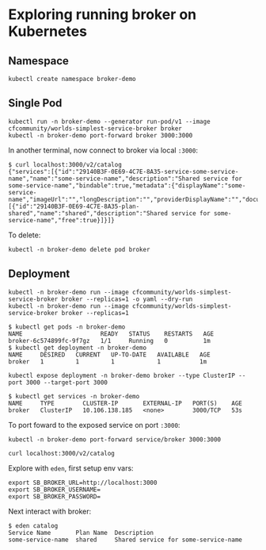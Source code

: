 # Exploring running broker on Kubernetes

## Namespace

```plain
kubectl create namespace broker-demo
```

## Single Pod

```plain
kubectl run -n broker-demo --generator run-pod/v1 --image cfcommunity/worlds-simplest-service-broker broker
kubectl -n broker-demo port-forward broker 3000:3000
```

In another terminal, now connect to broker via local `:3000`:

```plain
$ curl localhost:3000/v2/catalog
{"services":[{"id":"29140B3F-0E69-4C7E-8A35-service-some-service-name","name":"some-service-name","description":"Shared service for some-service-name","bindable":true,"metadata":{"displayName":"some-service-name","imageUrl":"","longDescription":"","providerDisplayName":"","documentationUrl":"","supportUrl":""},"plans":[{"id":"29140B3F-0E69-4C7E-8A35-plan-shared","name":"shared","description":"Shared service for some-service-name","free":true}]}]}
```

To delete:

```plain
kubectl -n broker-demo delete pod broker
```

## Deployment

```plain
kubectl -n broker-demo run --image cfcommunity/worlds-simplest-service-broker broker --replicas=1 -o yaml --dry-run
kubectl -n broker-demo run --image cfcommunity/worlds-simplest-service-broker broker --replicas=1
```

```plain
$ kubectl get pods -n broker-demo
NAME                      READY   STATUS    RESTARTS   AGE
broker-6c574899fc-9f7gz   1/1     Running   0          1m
$ kubectl get deployment -n broker-demo
NAME     DESIRED   CURRENT   UP-TO-DATE   AVAILABLE   AGE
broker   1         1         1            1           1m
```

```plain
kubectl expose deployment -n broker-demo broker --type ClusterIP --port 3000 --target-port 3000
```

```plain
$ kubectl get services -n broker-demo
NAME     TYPE        CLUSTER-IP       EXTERNAL-IP   PORT(S)    AGE
broker   ClusterIP   10.106.138.185   <none>        3000/TCP   53s
```

To port foward to the exposed service on port `:3000`:

```plain
kubectl -n broker-demo port-forward service/broker 3000:3000
```

```plain
curl localhost:3000/v2/catalog
```

Explore with `eden`, first setup env vars:

```plain
export SB_BROKER_URL=http://localhost:3000
export SB_BROKER_USERNAME=
export SB_BROKER_PASSWORD=
```

Next interact with broker:

```plain
$ eden catalog
Service Name       Plan Name  Description
some-service-name  shared     Shared service for some-service-name
```
